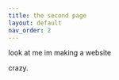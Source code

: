```yaml
---
title: the second page
layout: default
nav_order: 2
---
```

  
  look at me im making a website 
  
  crazy. 
